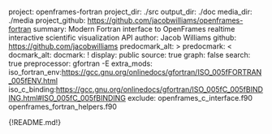 project: openframes-fortran
project_dir: ./src
output_dir: ./doc
media_dir: ./media
project_github: https://github.com/jacobwilliams/openframes-fortran
summary: Modern Fortran interface to OpenFrames realtime interactive scientific visualization API
author: Jacob Williams
github: https://github.com/jacobwilliams
predocmark_alt: >
predocmark: <
docmark_alt:
docmark: !
display: public
source: true
graph: false
search: true
preprocessor: gfortran -E
extra_mods: iso_fortran_env:https://gcc.gnu.org/onlinedocs/gfortran/ISO_005fFORTRAN_005fENV.html
            iso_c_binding:https://gcc.gnu.org/onlinedocs/gfortran/ISO_005fC_005fBINDING.html#ISO_005fC_005fBINDING
exclude: openframes_c_interface.f90
         openframes_fortran_helpers.f90

{!README.md!}